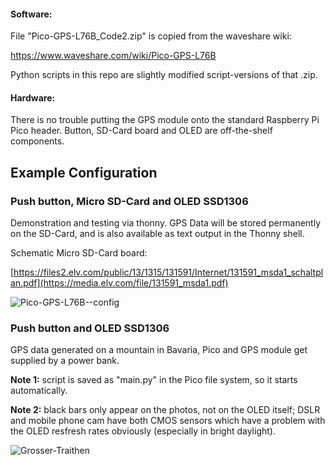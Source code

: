 #### Software:

File "Pico-GPS-L76B_Code2.zip" is copied from the waveshare wiki:

https://www.waveshare.com/wiki/Pico-GPS-L76B

Python scripts in this repo are slightly modified script-versions of that .zip.  

#### Hardware:

There is no trouble putting the GPS module onto the standard Raspberry Pi Pico header. Button, SD-Card board and OLED are off-the-shelf components.

## Example Configuration

### Push button, Micro SD-Card and OLED SSD1306

Demonstration and testing via thonny. GPS Data will be stored permanently on the SD-Card, and is also available as text output in the Thonny shell. 

Schematic Micro SD-Card board:

[https://files2.elv.com/public/13/1315/131591/Internet/131591_msda1_schaltplan.pdf](https://media.elv.com/file/131591_msda1.pdf)

![Pico-GPS-L76B--config](https://github.com/Florian-Wilhelm/Raspberry-Pi/assets/77980708/2cae6269-d276-4e12-a081-d1e77e937b67)

### Push button and OLED SSD1306

GPS data generated on a mountain in Bavaria, Pico and GPS module get supplied by a power bank.

**Note 1:** script is saved as "main.py" in the Pico file system, so it starts automatically.

**Note 2:** black bars only appear on the photos, not on the OLED itself; DSLR and mobile phone cam have both CMOS sensors which have a problem with the OLED resfresh rates obviously (especially in bright daylight).

![Grosser-Traithen](https://github.com/user-attachments/assets/3602c53a-52ee-4d6e-8dd3-2c80f50a1b9f)
